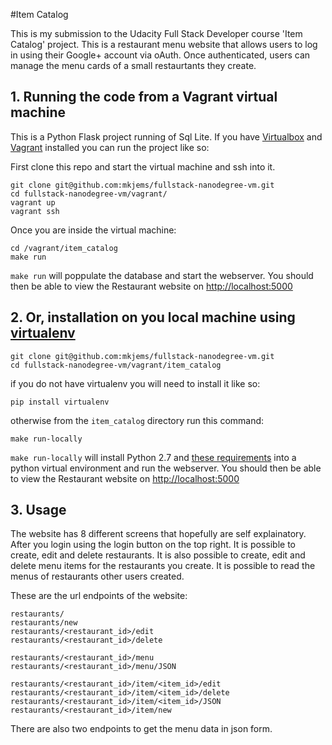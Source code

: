 
#Item Catalog

This is my submission to the Udacity Full Stack Developer course 'Item Catalog' project.
This is a restaurant menu website that allows users to log in using their Google+
account via oAuth. Once authenticated, users can manage the menu cards
of a small restaurtants they create.

## 1. Running the code from a Vagrant virtual machine
This is a Python Flask project running of Sql Lite.
If you have [Virtualbox](https://www.virtualbox.org/) and [Vagrant](http://vagrantup.com/)
installed you can run the project like so:

First clone this repo and start the virtual machine and ssh into it.

	git clone git@github.com:mkjems/fullstack-nanodegree-vm.git
	cd fullstack-nanodegree-vm/vagrant/
	vagrant up
	vagrant ssh

Once you are inside the virtual machine:

	cd /vagrant/item_catalog
	make run

`make run` will poppulate the database and start the webserver.
You should then be able to view the Restaurant website on [http://localhost:5000](http://localhost:5000)

## 2. Or, installation on you local machine using [virtualenv](https://virtualenv.pypa.io/en/latest/installation.html)

	git clone git@github.com:mkjems/fullstack-nanodegree-vm.git
	cd fullstack-nanodegree-vm/vagrant/item_catalog

if you do not have virtualenv you will need to install it like so:

	pip install virtualenv

otherwise from the `item_catalog` directory run this command:

	make run-locally

`make run-locally` will install Python 2.7 and [these requirements](requirements.txt) into a
python virtual environment and run the webserver.
You should then be able to view the Restaurant website on [http://localhost:5000](http://localhost:5000)

## 3. Usage

The website has 8 different screens that hopefully are self explainatory.
After you login using the login button on the top right.
It is possible to create, edit and delete restaurants.
It is also possible to create, edit and delete menu items for the restaurants you create.
It is possible to read the menus of restaurants other users created.

These are the url endpoints of the website:

	restaurants/
	restaurants/new
	restaurants/<restaurant_id>/edit
	restaurants/<restaurant_id>/delete

	restaurants/<restaurant_id>/menu
	restaurants/<restaurant_id>/menu/JSON

	restaurants/<restaurant_id>/item/<item_id>/edit
	restaurants/<restaurant_id>/item/<item_id>/delete
	restaurants/<restaurant_id>/item/<item_id>/JSON
	restaurants/<restaurant_id>/item/new

There are also two endpoints to get the menu data in json form.
